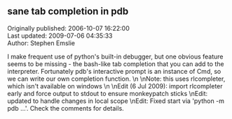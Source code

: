 ## sane tab completion in pdb  
Originally published: 2006-10-07 16:22:00  
Last updated: 2009-07-06 04:35:33  
Author: Stephen Emslie  
  
I make frequent use of python's built-in debugger, but one obvious feature seems to be missing - the bash-like tab completion that you can add to the interpreter. Fortunately pdb's interactive prompt is an instance of Cmd, so we can write our own completion function.\n\nNote: this uses rlcompleter, which isn't available on windows\n\nEdit (6 Jul 2009): import rlcompleter early and force output to stdout to ensure monkeypatch sticks\nEdit: updated to handle changes in local scope\nEdit: Fixed start via 'python -m pdb ...'. Check the comments for details.